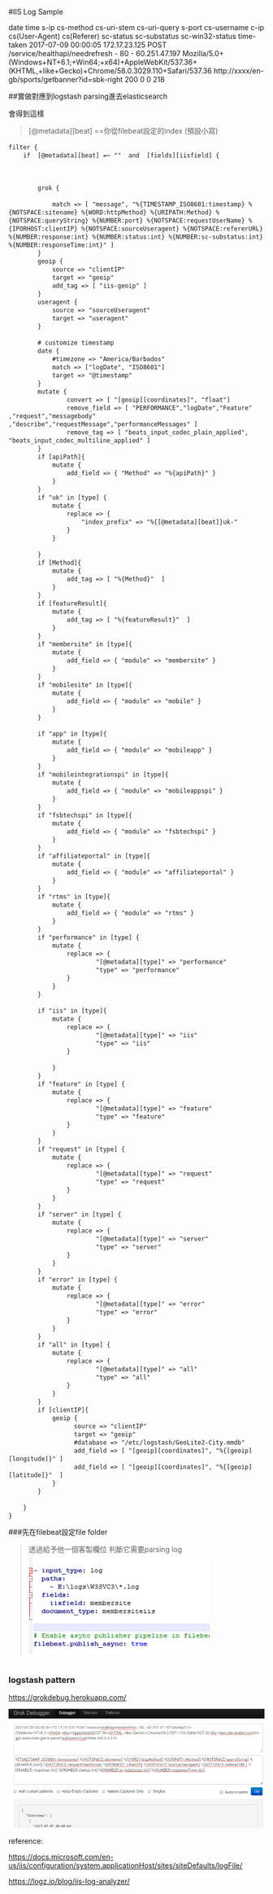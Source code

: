 #IIS Log Sample

date time s-ip cs-method cs-uri-stem cs-uri-query s-port cs-username c-ip cs(User-Agent) cs(Referer) sc-status sc-substatus sc-win32-status time-taken
2017-07-09 00:00:05 172.17.23.125 POST /service/healthapi/needrefresh - 80 - 60.251.47.197 Mozilla/5.0+(Windows+NT+6.1;+Win64;+x64)+AppleWebKit/537.36+(KHTML,+like+Gecko)+Chrome/58.0.3029.110+Safari/537.36 http://xxxx/en-gb/sports/getbanner?id=sbk-right 200 0 0 218



##實做對應到logstash parsing進去elasticsearch

會得到這樣

>[@metadata][beat] ==你從filebeat設定的index (預設小寫)

```
filter {
	if  [@metadata][beat] =~ ""  and  [fields][iisfield] {

		
			
		grok {
		
			match => [ "message", "%{TIMESTAMP_ISO8601:timestamp} %{NOTSPACE:sitename} %{WORD:httpMethod} %{URIPATH:Method} %{NOTSPACE:queryString} %{NUMBER:port} %{NOTSPACE:requestUserName} %{IPORHOST:clientIP} %{NOTSPACE:sourceUseragent} %{NOTSPACE:refererURL} %{NUMBER:response:int} %{NUMBER:status:int} %{NUMBER:sc-substatus:int} %{NUMBER:responseTime:int}" ]
		}
		geoip {
			source => "clientIP"
			target => "geoip"
			add_tag => [ "iis-geoip" ]
		}
		useragent {
			source => "sourceUseragent"
			target => "useragent"
		}
		
		# customize timestamp 
		date { 
			#timezone => "America/Barbados"
			match => ["logDate", "ISO8601"]
			target => "@timestamp"
		}	
		mutate {
				convert => [ "[geoip][coordinates]", "float"]
				remove_field => [ "PERFORMANCE","logDate","Feature" ,"request","messagebody" ,"describe","requestMessage","performanceMessages" ]
				remove_tag => [ "beats_input_codec_plain_applied", "beats_input_codec_multiline_applied" ]
		}
		if [apiPath]{
			mutate {
				add_field => { "Method" => "%{apiPath}" }  
			}
		}
		if "uk" in [type] {
			mutate {
				replace => {
					"index_prefix" => "%{[@metadata][beat]}uk-"
				}
			}
		
		}
		if [Method]{
			mutate {
				add_tag => [ "%{Method}"  ]
			}	
		}
		if [featureResult]{
			mutate {
				add_tag => [ "%{featureResult}"  ]
			}	
		}
		if "membersite" in [type]{
			mutate { 
				add_field => { "module" => "membersite" }  
			}
		}
		if "mobilesite" in [type]{
			mutate {
				add_field => { "module" => "mobile" }  
			}
		}	
		
		if "app" in [type]{
			mutate {
				add_field => { "module" => "mobileapp" }  
			}
		}
		if "mobileintegrationspi" in [type]{
			mutate {
				add_field => { "module" => "mobileappspi" }  
			}
		}
		if "fsbtechspi" in [type]{
			mutate {
				add_field => { "module" => "fsbtechspi" }  
			}
		}
		if "affiliateportal" in [type]{
			mutate {
				add_field => { "module" => "affiliateportal" }  
			}
		}
		if "rtms" in [type]{
			mutate {
				add_field => { "module" => "rtms" }  
			}
		}
		if "performance" in [type] {
			mutate {
				replace => {
						"[@metadata][type]" => "performance" 
						"type" => "performance" 
				}
			}
		}
		
		if "iis" in [type]{
			mutate {
				replace => {
						"[@metadata][type]" => "iis" 
						"type" => "iis" 
				}
			
			}
		}
		if "feature" in [type] {
			mutate {
				replace => {
						"[@metadata][type]" => "feature" 
						"type" => "feature" 
				}
			}
		}
		if "request" in [type] {
			mutate {
				replace => {
						"[@metadata][type]" => "request" 
						"type" => "request" 
				}
			}
		}
		if "server" in [type] {
			mutate {
				replace => {
						"[@metadata][type]" => "server" 
						"type" => "server" 
				}
			}
		}
		if "error" in [type] {
			mutate {
				replace => {
						"[@metadata][type]" => "error" 
						"type" => "error" 
				}
			}
		}
		if "all" in [type] {
			mutate {
				replace => {
						"[@metadata][type]" => "all" 
						"type" => "all" 
				}
			}
		}
		if [clientIP]{
			geoip {
				  source => "clientIP"
				  target => "geoip"
				  #database => "/etc/logstash/GeoLite2-City.mmdb"
				  add_field => [ "[geoip][coordinates]", "%{[geoip][longitude]}" ]
				  add_field => [ "[geoip][coordinates]", "%{[geoip][latitude]}"  ]
			}
		}
		
	}
}
```
###先在filebeat設定file folder
>透過給予他一個客製欄位 判斷它需要parsing log
![](/assets/fileBeatConfig.png)
```

```

### logstash pattern


https://grokdebug.herokuapp.com/


![](/assets/grokDebug.png)

reference:


https://docs.microsoft.com/en-us/iis/configuration/system.applicationHost/sites/siteDefaults/logFile/

https://logz.io/blog/iis-log-analyzer/